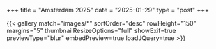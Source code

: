 +++
title = "Amsterdam 2025"
date = "2025-01-29"
type = "post"
+++


{{< gallery match="images/*" sortOrder="desc" rowHeight="150" margins="5" thumbnailResizeOptions="full" showExif=true previewType="blur" embedPreview=true loadJQuery=true >}}

